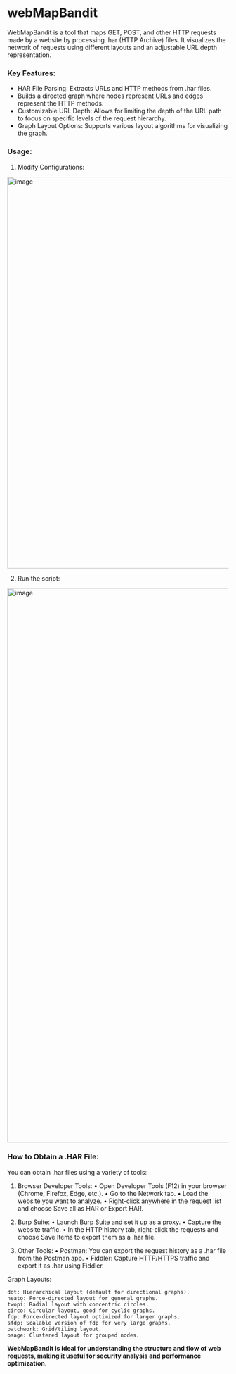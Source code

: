 # webMapBandit
WebMapBandit is a tool that maps GET, POST, and other HTTP requests made by a website by processing .har (HTTP Archive) files. It visualizes the network of requests using different layouts and an adjustable URL depth representation.

### Key Features:

- HAR File Parsing: Extracts URLs and HTTP methods from .har files.
- Builds a directed graph where nodes represent URLs and edges represent the HTTP methods.
- Customizable URL Depth: Allows for limiting the depth of the URL path to focus on specific levels of the request hierarchy.
- Graph Layout Options: Supports various layout algorithms for visualizing the graph.

### Usage:

1. Modify Configurations:

<img width="890" alt="image" src="https://github.com/user-attachments/assets/2414ea87-100f-46fc-8d73-cd5a2233e335">

2. Run the script:

<img width="1260" alt="image" src="https://github.com/user-attachments/assets/c6bbcfcc-7f39-43b5-b6ac-39b0c9c93806">

### How to Obtain a .HAR File:

You can obtain .har files using a variety of tools:

1. Browser Developer Tools:
	•	Open Developer Tools (F12) in your browser (Chrome, Firefox, Edge, etc.).
	•	Go to the Network tab.
	•	Load the website you want to analyze.
	•	Right-click anywhere in the request list and choose Save all as HAR or Export HAR.

2. Burp Suite:
	•	Launch Burp Suite and set it up as a proxy.
	•	Capture the website traffic.
	•	In the HTTP history tab, right-click the requests and choose Save Items to export them as a .har file.

3. Other Tools:
	•	Postman: You can export the request history as a .har file from the Postman app.
	•	Fiddler: Capture HTTP/HTTPS traffic and export it as .har using Fiddler.

Graph Layouts:

	dot: Hierarchical layout (default for directional graphs).
	neato: Force-directed layout for general graphs.
	twopi: Radial layout with concentric circles.
	circo: Circular layout, good for cyclic graphs.
	fdp: Force-directed layout optimized for larger graphs.
	sfdp: Scalable version of fdp for very large graphs.
	patchwork: Grid/tiling layout.
	osage: Clustered layout for grouped nodes.

**WebMapBandit is ideal for understanding the structure and flow of web requests, making it useful for security analysis and performance optimization.**
